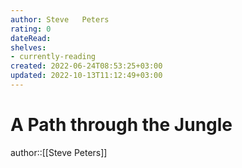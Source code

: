 ```yaml
---
author: Steve   Peters
rating: 0
dateRead: 
shelves: 
- currently-reading
created: 2022-06-24T08:53:25+03:00
updated: 2022-10-13T11:12:49+03:00
---
```

# A Path through the Jungle

author::[[Steve   Peters]]